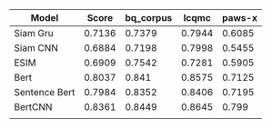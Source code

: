 | Model         | Score  | bq_corpus | lcqmc  | paws-x |
| ------------- | ------ | --------- | ------ | ------ |
| Siam Gru      | 0.7136 | 0.7379    | 0.7944 | 0.6085 |
| Siam CNN      | 0.6884 | 0.7198    | 0.7998 | 0.5455 |
| ESIM          | 0.6909 | 0.7542    | 0.7281 | 0.5905 |
| Bert          | 0.8037 | 0.841     | 0.8575 | 0.7125 |
| Sentence Bert | 0.7984 | 0.8352    | 0.8406 | 0.7195 |
| BertCNN       | 0.8361 | 0.8449    | 0.8645 | 0.799  |
|               |        |           |        |        |

